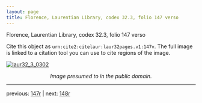 ```yaml
---
layout: page
title: Florence, Laurentian Library, codex 32.3, folio 147 verso
---
```


Florence, Laurentian Library, codex 32.3, folio 147 verso

Cite this object as `urn:cite2:citelaur:laur32pages.v1:147v`.  The full image is linked to a citation tool you can use to cite regions of the image.

[![laur32_3_0302](http://www.homermultitext.org/iipsrv?IIIF=/project/homer/pyramidal/deepzoom/citelaur/laur32imgs/v1/laur32_3_0302.tif/full/800,/0/default.jpg)](http://www.homermultitext.org/ict2/?urn=urn:cite2:citelaur:laur32imgs.v1:laur32_3_0302) 

<p style="text-align: center; font-style: italic;">Image presumed to in the public domain.</p>

---

previous: [147r](../147r/) | next: [148r](../148r/)